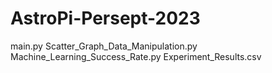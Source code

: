 # AstroPi-Persept-2023

main.py
Scatter_Graph_Data_Manipulation.py
Machine_Learning_Success_Rate.py
Experiment_Results.csv
